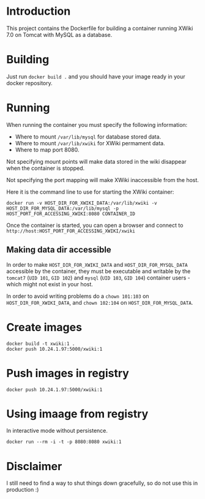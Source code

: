 # Introduction

This project contains the Dockerfile for building a container running XWiki 7.0 on Tomcat with MySQL as a database.

# Building

Just run `docker build .` and you should have your image ready in your docker repository.

# Running

When running the container you must specify the following information:

* Where to mount `/var/lib/mysql` for database stored data.
* Where to mount `/var/lib/xwiki` for XWiki permament data.
* Where to map port 8080.

Not specifying mount points will make data stored in the wiki disappear when the container is stopped.

Not specifying the port mapping will make XWiki inaccessible from the host.

Here it is the command line to use for starting the XWiki container:

    docker run -v HOST_DIR_FOR_XWIKI_DATA:/var/lib/xwiki -v HOST_DIR_FOR_MYSQL_DATA:/var/lib/mysql -p HOST_PORT_FOR_ACCESSING_XWIKI:8080 CONTAINER_ID

Once the container is started, you can open a browser and connect to `http://host:HOST_PORT_FOR_ACCESSING_XWIKI/xwiki`

## Making data dir accessible

In order to make `HOST_DIR_FOR_XWIKI_DATA` and `HOST_DIR_FOR_MYSQL_DATA` accessible by the container, they must be executable and writable by the `tomcat7` (`UID 101`, `GID 102`) and `mysql` (`UID 103`, `GID 104`) container users - which might not exist in your host.

In order to avoid writing problems do a `chown 101:103` on `HOST_DIR_FOR_XWIKI_DATA`, and `chown 102:104` on `HOST_DIR_FOR_MYSQL_DATA`.

# Create images #

```
docker build -t xwiki:1 .
docker push 10.24.1.97:5000/xwiki:1

```
# Push images in registry #

```
docker push 10.24.1.97:5000/xwiki:1
```

# Using imaage from registry #

In interactive mode without persistence.

```
docker run --rm -i -t -p 8080:8080 xwiki:1

```

# Disclaimer

I still need to find a way to shut things down gracefully, so do not use this in production :)

